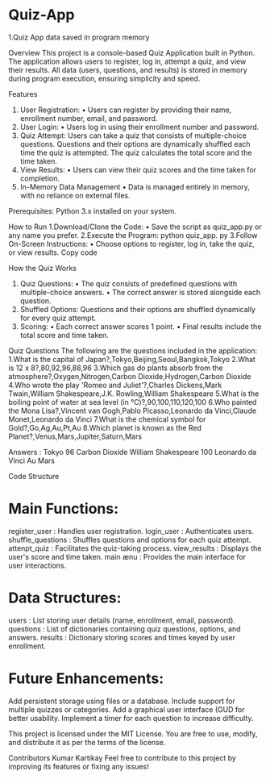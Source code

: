 # Quiz-App 

1.Quiz App data saved in program memory


Overview
This project is a console-based Quiz Application built in Python. The application
allows users to register, log in, attempt a quiz, and view their results. All data
(users, questions, and results) is stored in memory during program execution,
ensuring simplicity and speed.

Features
1. User Registration:
• Users can register by providing their name, enrollment number, email,
and password.
2. User Login:
• Users log in using their enrollment number and password.
3. Quiz Attempt:
Users can take a quiz that consists of multiple-choice questions.
Questions and their options are dynamically shuffled each time the quiz
is attempted.
The quiz calculates the total score and the time taken.
4. View Results:
• Users can view their quiz scores and the time taken for completion.
5. In-Memory Data Management
• Data is managed entirely in memory, with no reliance on external files.

Prerequisites:
Python 3.x installed on your system.

How to Run
1.Download/Clone the Code:
• Save the script as quiz_app.py or any name you prefer.
2.Execute the Program:
python quiz_app. py
3.Follow On-Screen Instructions:
• Choose options to register, log in, take the quiz, or view results.
Copy code

How the Quiz Works
1. Quiz Questions:
• The quiz consists of predefined questions with multiple-choice answers.
• The correct answer is stored alongside each question.
2. Shuffled Options:
Questions and their options are shuffled dynamically for every quiz
attempt.
3. Scoring:
• Each correct answer scores 1 point.
• Final results include the total score and time taken.

Quiz Questions
The following are the questions included in the application:
1.What is the capital of Japan?,Tokyo,Beijing,Seoul,Bangkok,Tokyo
2.What is 12 x 8?,80,92,96,88,96
3.Which gas do plants absorb from the atmosphere?,Oxygen,Nitrogen,Carbon Dioxide,Hydrogen,Carbon Dioxide
4.Who wrote the play 'Romeo and Juliet'?,Charles Dickens,Mark Twain,William Shakespeare,J.K. Rowling,William Shakespeare
5.What is the boiling point of water at sea level (in °C)?,90,100,110,120,100
6.Who painted the Mona Lisa?,Vincent van Gogh,Pablo Picasso,Leonardo da Vinci,Claude Monet,Leonardo da Vinci
7.What is the chemical symbol for Gold?,Go,Ag,Au,Pt,Au
8.Which planet is known as the Red Planet?,Venus,Mars,Jupiter,Saturn,Mars

Answers :
Tokyo
96
Carbon Dioxide
William Shakespeare
100
Leonardo da Vinci 
Au
Mars

Code Structure
# Main Functions:
register_user : Handles user registration.
login_user : Authenticates users.
shuffle_questions : Shuffles questions and options for each quiz attempt.
attenpt_quiz : Facilitates the quiz-taking process.
view_results : Displays the user's score and time taken.
main ænu : Provides the main interface for user interactions.
# Data Structures:
users : List storing user details (name, enrollment, email, password).
questions : List of dictionaries containing quiz questions, options, and answers.
results : Dictionary storing scores and times keyed by user enrollment.

# Future Enhancements:
Add persistent storage using files or a database.
Include support for multiple quizzes or categories.
Add a graphical user interface (GUD for better usability.
Implement a timer for each question to increase difficulty.

This project is licensed under the MIT License. You are free to use, modify, and distribute it as per the
terms of the license.


Contributors
Kumar Kartikay
Feel free to contribute to this project by improving its features or fixing any issues!














